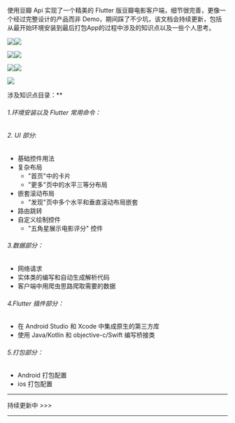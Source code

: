 使用豆瓣 Api 实现了一个精美的 Flutter 版豆瓣电影客户端，细节很完善，更像一个经过完整设计的产品而非 Demo，期间踩了不少坑，该文档会持续更新，包括从最开始环境安装到最后打包App的过程中涉及的知识点以及一些个人思考。

![](https://storage-1251325576.picbj.myqcloud.com/blog/2018-11-08-IMG_0309-1.PNG?imageView2/2/w/300/q/100)![](https://storage-1251325576.picbj.myqcloud.com/blog/2018-11-08-IMG_0310.PNG?imageView2/2/w/300/q/100)

![](https://storage-1251325576.picbj.myqcloud.com/blog/2018-11-08-IMG_0319.PNG?imageView2/2/w/300/q/100)![](https://storage-1251325576.picbj.myqcloud.com/blog/2018-11-08-IMG_0320.PNG?imageView2/2/w/300/q/100)

![](https://storage-1251325576.picbj.myqcloud.com/blog/2018-11-08-IMG_0311.PNG?imageView2/2/w/300/q/100)![](https://storage-1251325576.picbj.myqcloud.com/blog/2018-11-08-IMG_0312.PNG?imageView2/2/w/300/q/100)

![](https://storage-1251325576.picbj.myqcloud.com/blog/2018-11-08-IMG_0313.PNG?imageView2/2/w/300/q/100)





涉及知识点目录：**

###### 1.环境安装以及 Flutter 常用命令：

###### 2. UI 部分:

* 基础控件用法
* 复杂布局
  * "首页"中的卡片
  * "更多"页中的水平三等分布局
* 嵌套滚动布局
  * "发现"页中多个水平和垂直滚动布局嵌套
* 路由跳转
* 自定义绘制控件
  * "五角星展示电影评分" 控件

###### 3.数据部分：

* 网络请求
* 实体类的编写和自动生成解析代码
* 客户端中用爬虫思路爬取需要的数据

###### 4.Flutter 插件部分：

* 在 Android Studio 和 Xcode 中集成原生的第三方库
* 使用 Java/Kotlin 和 objective-c/Swift 编写桥接类

###### 5.打包部分：

* Android 打包配置
* ios 打包配置

---------------------------------------

持续更新中 >>>

------------------------------